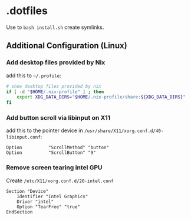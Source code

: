 # .dotfiles

Use to `bash install.sh` create symlinks.

## Additional Configuration (Linux)

### Add desktop files provided by Nix

add this to `~/.profile`:

```sh
# show desktop files provided by nix
if [ -d "$HOME/.nix-profile" ] ; then 
    export XDG_DATA_DIRS="$HOME/.nix-profile/share:${XDG_DATA_DIRS}"
fi
```

### Add button scroll via libinput on X11

add this to the pointer device in `/usr/share/X11/xorg.conf.d/40-libinput.conf`:

```
Option          "ScrollMethod" "button"
Option          "ScrollButton" "9"
```

### Remove screen tearing intel GPU

Create `/etc/X11/xorg.conf.d/20-intel.conf`

```
Section "Device"
    Identifier "Intel Graphics"
    Driver "intel"
    Option "TearFree" "true"
EndSection
```
